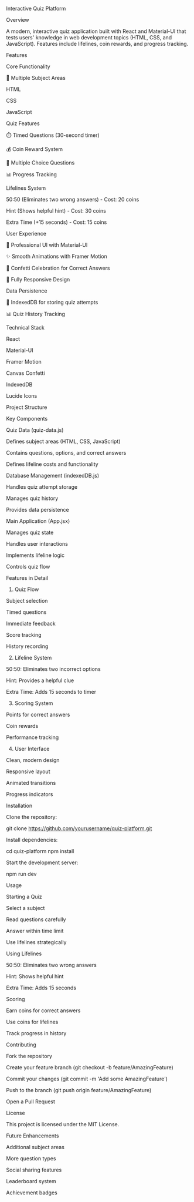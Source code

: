 Interactive Quiz Platform

Overview

A modern, interactive quiz application built with React and Material-UI that tests users' knowledge in web development topics (HTML, CSS, and JavaScript). Features include lifelines, coin rewards, and progress tracking.

Features

Core Functionality

🎯 Multiple Subject Areas

HTML

CSS

JavaScript

Quiz Features

⏱️ Timed Questions (30-second timer)

💰 Coin Reward System

🎯 Multiple Choice Questions

📊 Progress Tracking

Lifelines System

50:50 (Eliminates two wrong answers) - Cost: 20 coins

Hint (Shows helpful hint) - Cost: 30 coins

Extra Time (+15 seconds) - Cost: 15 coins

User Experience

🎨 Professional UI with Material-UI

✨ Smooth Animations with Framer Motion

🎉 Confetti Celebration for Correct Answers

📱 Fully Responsive Design

Data Persistence

💾 IndexedDB for storing quiz attempts

📊 Quiz History Tracking

Technical Stack

React

Material-UI

Framer Motion

Canvas Confetti

IndexedDB

Lucide Icons

Project Structure

Key Components

Quiz Data (quiz-data.js)

Defines subject areas (HTML, CSS, JavaScript)

Contains questions, options, and correct answers

Defines lifeline costs and functionality

Database Management (indexedDB.js)

Handles quiz attempt storage

Manages quiz history

Provides data persistence

Main Application (App.jsx)

Manages quiz state

Handles user interactions

Implements lifeline logic

Controls quiz flow

Features in Detail

1. Quiz Flow

Subject selection

Timed questions

Immediate feedback

Score tracking

History recording

2. Lifeline System

50:50: Eliminates two incorrect options

Hint: Provides a helpful clue

Extra Time: Adds 15 seconds to timer

3. Scoring System

Points for correct answers

Coin rewards

Performance tracking

4. User Interface

Clean, modern design

Responsive layout

Animated transitions

Progress indicators

Installation

Clone the repository:

git clone https://github.com/yourusername/quiz-platform.git

Install dependencies:

cd quiz-platform
npm install

Start the development server:

npm run dev

Usage

Starting a Quiz

Select a subject

Read questions carefully

Answer within time limit

Use lifelines strategically

Using Lifelines

50:50: Eliminates two wrong answers

Hint: Shows helpful hint

Extra Time: Adds 15 seconds

Scoring

Earn coins for correct answers

Use coins for lifelines

Track progress in history

Contributing

Fork the repository

Create your feature branch (git checkout -b feature/AmazingFeature)

Commit your changes (git commit -m 'Add some AmazingFeature')

Push to the branch (git push origin feature/AmazingFeature)

Open a Pull Request

License

This project is licensed under the MIT License.

Future Enhancements

Additional subject areas

More question types

Social sharing features

Leaderboard system

Achievement badges

